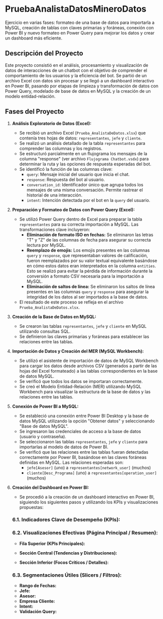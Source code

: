 # PruebaAnalistaDatosMineroDatos
Ejercicio en varias fases: formateo de una base de datos para importarla a MySQL, creación de tablas con claves primarias y foráneas, conexión con Power BI y nuevo formateo en Power Query para mejorar los datos y crear un dashboard más eficiente.

## Descripción del Proyecto

Este proyecto consistió en el análisis, procesamiento y visualización de datos de interacciones de un chatbot con el objetivo de comprender el comportamiento de los usuarios y la eficiencia del bot. Se partió de un archivo Excel con datos sin procesar y se llegó a un dashboard interactivo en Power BI, pasando por etapas de limpieza y transformación de datos con Power Query, modelado de base de datos en MySQL y la creación de un modelo entidad-relación.

## Fases del Proyecto

1.  **Análisis Exploratorio de Datos (Excel):**
    * Se recibió un archivo Excel (`Prueba_AnalistaDeDatos.xlsx`) que contenía tres hojas de datos: `representantes`, `jefe` y `cliente`.
    * Se realizó un análisis detallado de la tabla `representantes` para comprender las columnas y los registros.
    * Se estructuró parcialmente en un flujograma los mensajes de la columna "response" (ver archivo `Flujograma Chatbot.vsdx`) para determinar la ruta y las opciones de respuesta esperadas del bot.
    * Se identificó la función de las columnas clave:
        * `query`: Mensaje inicial del usuario que inicia el chat.
        * `response`: Respuesta del bot al usuario.
        * `conversation_id`: Identificador único que agrupa todos los mensajes de una misma conversación. Permite rastrear el historial de una interacción.
        * `intent`: Intención detectada por el bot en la `query` del usuario.

2.  **Preparación y Formateo de Datos con Power Query (Excel):**
    * Se utilizó Power Query dentro de Excel para preparar la tabla `representantes` para su correcta importación a MySQL. Las transformaciones clave incluyeron:
        * **Eliminación de formato ISO en fechas:** Se eliminaron las letras "T" y "Z" de las columnas de fecha para asegurar su correcta lectura por MySQL.
        * **Reemplazo de emojis:** Los emojis presentes en las columnas `query` y `response`, que representaban valores de calificación, fueron reemplazados por su valor textual equivalente basándose en cómo estos datos eran interpretados en la columna `entities`. Esto se realizó para evitar la pérdida de información durante la conversión a formato CSV necesaria para la importación a MySQL.
        * **Eliminación de saltos de línea:** Se eliminaron los saltos de línea presentes en las columnas `query` y `response` para asegurar la integridad de los datos al ser importados a la base de datos.
    * El resultado de este proceso se refleja en el archivo `Prueba_AnalistaDeDatos.xlsx`.

3.  **Creación de la Base de Datos en MySQL:**
    * Se crearon las tablas `representantes`, `jefe` y `cliente` en MySQL utilizando consultas SQL.
    * Se definieron las claves primarias y foráneas para establecer las relaciones entre las tablas.

4.  **Importación de Datos y Creación del MER (MySQL Workbench):**
    * Se utilizó el asistente de importación de datos de MySQL Workbench para cargar los datos desde archivos CSV (generados a partir de las hojas del Excel formateado) a las tablas correspondientes en la base de datos MySQL.
    * Se verificó que todos los datos se importaran correctamente.
    * Se creó el Modelo Entidad-Relación (MER) utilizando MySQL Workbench para visualizar la estructura de la base de datos y las relaciones entre las tablas.

5.  **Conexión de Power BI a MySQL:**
    * Se estableció una conexión entre Power BI Desktop y la base de datos MySQL utilizando la opción "Obtener datos" y seleccionando "Base de datos MySQL".
    * Se ingresaron las credenciales de acceso a la base de datos (usuario y contraseña).
    * Se seleccionaron las tablas `representantes`, `jefe` y `cliente` para importarlas al modelo de datos de Power BI.
    * Se verificó que las relaciones entre las tablas fueran detectadas correctamente por Power BI, basándose en las claves foráneas definidas en MySQL. Las relaciones esperadas son:
        * `jefe[Asesor]` (uno) a `representantes[network_user]` (muchos)
        * `cliente[Desc_Programa]` (uno) a `representantes[operation_user]` (muchos)

6.  **Creación del Dashboard en Power BI:**
    * Se procedió a la creación de un dashboard interactivo en Power BI, siguiendo los siguientes pasos y utilizando los KPIs y visualizaciones propuestas:

    ### 6.1. Indicadores Clave de Desempeño (KPIs):

    ### 6.2. Visualizaciones Efectivas (Página Principal / Resumen):
    * **Fila Superior (KPIs Principales):**

    * **Sección Central (Tendencias y Distribuciones):**

    * **Sección Inferior (Focos Críticos / Detalles):**

    ### 6.3. Segmentaciones Útiles (Slicers / Filtros):
    * **Rango de Fechas:** 
    * **Jefe:** 
    * **Asesor:** 
    * **Empresa Cliente:**
    * **Intent:**
    * **Validación Query:**
  
